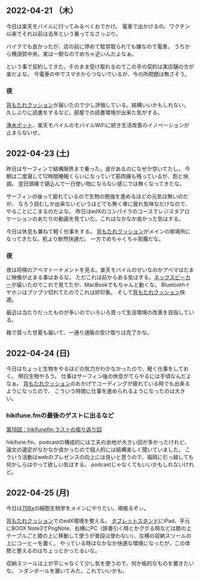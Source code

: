 ## 2022-04-21 （木）

今日は楽天モバイルに行ってみるべくおでかけ。
電車で出かけるの、ワクチン以来でそれ以前は去年という乗ってなさっぷり。

バイクでも良かったが、店の前に停めて駐禁取られても嫌なので電車。
うちから横須賀中央、実は一駅なのでめちゃ近いんだよなぁ。

という事で契約してきた。そのまま受け取れるのでこの手の契約は実店舗の方が楽だよな。
今電車の中でスマホからつないでいるが、今の所問題は無さそう。

### 夜

[背もたれクッション](背もたれクッション.md)が届いたので少し評価している。結構いいかもしれない。
久しぶりに読書をするなど。部屋での読書環境が出来た気がする。

[浄水ポット](浄水ポット.md)、楽天モバイルのモバイルWiFiに続き生活改善のイノベーションが止まらないぜ。

## 2022-04-23 (土)

昨日はサーフィンで結構限界まで乗った。波があるのになぜか空いてたし。
今朝は二度寝して12時間睡眠くらいになっていて筋肉痛も残っているが、割と快調。
翌日頭痛で寝込んで一日使い物にならない感じでは無くなってきたな。

サーフィンの後って疲れているので生物の勉強を進めるほどの元気は無いのだが、
なろう読むしか出来ないというほどでも無く単に疲れ気味なだけなので、やることにこまるのだよな。
昨日はedXのコンパイラのコースでレジスタアロケーションのあたりの動画を見ていた。これはなかなか良かった気はする。

今日は休息も兼ねて軽く仕事をする。
[背もたれクッション](背もたれクッション.md)がメインの居場所になってきたな。机より断然快適だ。
一方でめちゃくちゃ邪魔だな。

### 夜

夜は将棋のアベマトーナメントを見る。楽天モバイルのせいなのかアベマはたまに映像が止まる事はあるな。
ただこれは前からある気はする。[ネックスピーカー](ネックスピーカー.md)が届いたのでこれで見てたが、MacBookでもちゃんと動くな。
Bluetoothイヤホンはブツブツ切れてたのでこれは好印象。
そして[背もたれクッション](背もたれクッション.md)快適。

最近は当たりだったものが多いのでいろいろ買って生活環境の改善を目指している。

箱で買った甘夏も届いて、一通り通販の受け取りは完了かな。

## 2022-04-24 (日)

今日はちょっと生物をやるほどの気力がわかなかったので、軽く仕事をしておく。
明日生物やろう。
仕事はサーフィン後の休息がてらやるには手頃なんだよなぁ。
[背もたれクッション](背もたれクッション.md)のおかげでコーディングが疲れている時でも出来るようになったので、
こういう時間に仕事を進められるようになったのは大きい。

### hikifune.fmの最後のゲストに出るなど

[第18回：hikifunefm ラストの振り返り回](https://anchor.fm/yoheikikuta/episodes/18hikifunefm-e1hj74e)

hikifune.fm、podcastの構成的には工夫の余地が大きい回が多かったけれど、論文の選定がなかなか良かったので個人的には結構楽しく聞いていました。
こういう活動はwebのプレゼンスの向上には良いと思うので、福岡に引っ越しても何かしらはやって欲しい気はする。
podcastじゃなくてもいいかもしれないけれど。

## 2022-04-25 (月)

今日は[706x](706x.md)の細胞生物学をメインにやりたい。頑張るぞぃ。

[背もたれクッション](背もたれクッション.md)でのedX環境を整える。
[タブレットスタンド](タブレットスタンド.md)にiPad、手元にBOOX Note3でPngNote、右横にPC（辞書引く時とかググる時などは膝の上テーブルごと膝の上に移動して使うが普段は使わない）、左横の収納スツールの上にコーヒーを置く。
やっている時はなかなか快適な環境になったが、この体勢と整えるのはちょっとかったるいな。

収納スツールは上が平じゃなくて少し気を使うので、何か板的なものを置きたいな。
＞ダンボールを置いてみた。これでいいかも。